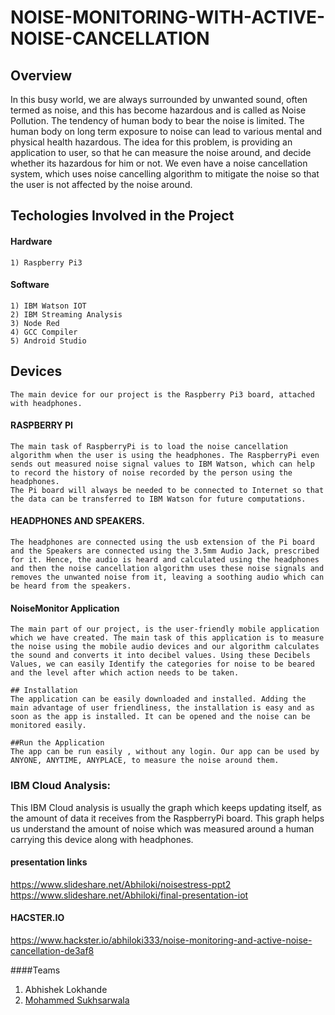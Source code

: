 # NOISE-MONITORING-WITH-ACTIVE-NOISE-CANCELLATION

## Overview
In this busy world, we are always surrounded by unwanted sound, often termed as noise, and this has become hazardous and is called as Noise Pollution. The tendency of human body to bear the noise is limited. The human body on long term exposure to noise can lead to various mental and physical health hazardous.
The idea for this problem, is providing an application to user, so that he can measure the noise around, and decide whether its hazardous for him or not. We even have a noise cancellation system, which uses noise cancelling algorithm to mitigate the noise so that the user is not affected by the noise around.

## Techologies Involved in the Project

#### Hardware
	1) Raspberry Pi3
	
#### Software
	1) IBM Watson IOT
	2) IBM Streaming Analysis
	3) Node Red
	4) GCC Compiler
	5) Android Studio
	
	
## Devices
	The main device for our project is the Raspberry Pi3 board, attached with headphones.

#### RASPBERRY PI
	The main task of RaspberryPi is to load the noise cancellation algorithm when the user is using the headphones. The RaspberryPi even sends out measured noise signal values to IBM Watson, which can help to record the history of noise recorded by the person using the headphones.
	The Pi board will always be needed to be connected to Internet so that the data can be transferred to IBM Watson for future computations.

#### HEADPHONES AND SPEAKERS.
	The headphones are connected using the usb extension of the Pi board and the Speakers are connected using the 3.5mm Audio Jack, prescribed for it. Hence, the audio is heard and calculated using the headphones and then the noise cancellation algorithm uses these noise signals and removes the unwanted noise from it, leaving a soothing audio which can be heard from the speakers.


#### NoiseMonitor Application
	The main part of our project, is the user-friendly mobile application which we have created. The main task of this application is to measure the noise using the mobile audio devices and our algorithm calculates the sound and converts it into decibel values. Using these Decibels Values, we can easily Identify the categories for noise to be beared and the level after which action needs to be taken.

	## Installation
	The application can be easily downloaded and installed. Adding the main advantage of user friendliness, the installation is easy and as soon as the app is installed. It can be opened and the noise can be monitored easily.
	
	##Run the Application
	The app can be run easily , without any login. Our app can be used by ANYONE, ANYTIME, ANYPLACE, to measure the noise around them.


### IBM Cloud Analysis:
This IBM Cloud analysis is usually the graph which keeps updating itself, as the amount of data it receives from the RaspberryPi board. This graph helps us understand the amount of noise which was measured around a human carrying this device along with headphones.




#### presentation links
https://www.slideshare.net/Abhiloki/noisestress-ppt2 <br/>
https://www.slideshare.net/Abhiloki/final-presentation-iot

#### HACSTER.IO
https://www.hackster.io/abhiloki333/noise-monitoring-and-active-noise-cancellation-de3af8


####Teams
1) Abhishek Lokhande
2) <a href="https://github.com/momo1901"> Mohammed Sukhsarwala </a>
